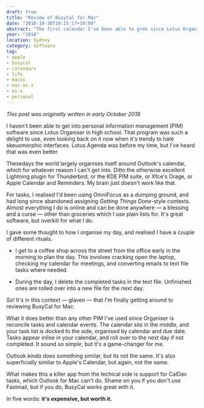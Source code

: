 ```yaml
---
draft: true
title: "Review of BusyCal for Mac"
date: "2018-10-30T10:15:17+10:00"
abstract: "The first calendar I've been able to grok since Lotus Organiser"
year: "2018"
location: Sydney
category: Software
tag:
- apple
- busycal
- calendars
- life
- macos
- mac-os-x
- os-x
- personal
---
```

*This post was originally written in early October 2018*

I haven't been able to get into personal information management (PIM) software since Lotus Organiser in high school. That program was such a delight to use, even looking back on it now when it's trendy to hate skeuomorphic interfaces. Lotus Agenda was before my time, but I've heard that was even better.

Thesedays the world largely organises itself around Outlook's calendar, which for whatever reason I can't get into. Ditto the otherwise excellent Lightning plugin for Thunderbird, or the KDE PIM suite, or Xfce's Orage, or Apple Calendar and Reminders. My brain just doesn't work like that.

For tasks, I realised I'd been using OmniFocus as a dumping ground, and had long since abandoned assigning *Getting Things Done*-style contexts. Almost everything I do is online and can be done anywhere — a blessing and a curse — other than groceries which I use plain lists for. It's great software, but overkill for what I do.

I gave some thought to how I organise my day, and realised I have a couple of different rituals.

* I get to a coffee shop across the street from the office early in the morning to plan the day. This involves cracking open the laptop, checking my calendar for meetings, and converting emails to text file tasks where needed.

* During the day, I delete the completed tasks in the text file. Unfinished ones are rolled over into a new file for the next day.

*So!* It's in this context — glaven — that I'm finally getting around to reviewing BusyCal for Mac. 

What it does better than any other PIM I've used since Organiser is reconcile tasks and calendar events. The calendar sits in the middle, and your task list is docked to the side, organised by calendar and due date. Tasks appear inline in your calendar, and roll over to the next day if not completed. It sound so *simple*, but it's a game-changer for me.

Outlook *kinda* does something similar, but its not the same. It's also superficially similar to Apple's Calendar, but again, not the same.

What makes this a killer app from the techical side is support for CalDav tasks, which Outlook for Mac can't do. Shame on you if you don't use Fastmail, but if you do, BusyCal works great with it.

In five words: **it's expensive, but worth it.**
